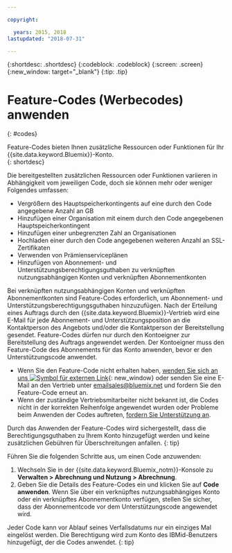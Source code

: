 ```yaml
---

copyright:

  years: 2015, 2018
lastupdated: "2018-07-31"

---
```


{:shortdesc: .shortdesc}
{:codeblock: .codeblock}
{:screen: .screen}
{:new_window: target="_blank"}
{:tip: .tip}

# Feature-Codes (Werbecodes) anwenden
{: #codes}

Feature-Codes bieten Ihnen zusätzliche Ressourcen oder Funktionen für Ihr {{site.data.keyword.Bluemix}}-Konto.  
{: shortdesc}

Die bereitgestellten zusätzlichen Ressourcen oder Funktionen variieren in Abhängigkeit vom jeweiligen Code, doch sie können mehr oder weniger Folgendes umfassen:

  * Vergrößern des Hauptspeicherkontingents auf eine durch den Code angegebene Anzahl an GB
  * Hinzufügen einer Organisation mit einem durch den Code angegebenen Hauptspeicherkontingent
  * Hinzufügen einer unbegrenzten Zahl an Organisationen
  * Hochladen einer durch den Code angegebenen weiteren Anzahl an SSL-Zertifikaten
  * Verwenden von Prämienserviceplänen
  * Hinzufügen von Abonnement- und Unterstützungsberechtigungsguthaben zu verknüpften nutzungsabhängigen Konten und verknüpften Abonnementkonten

Bei verknüpften nutzungsabhängigen Konten und verknüpften Abonnementkonten sind Feature-Codes erforderlich, um Abonnement- und Unterstützungsberechtigungsguthaben hinzuzufügen. Nach der Erteilung eines Auftrags durch den {{site.data.keyword.Bluemix}}-Vertrieb wird eine E-Mail für jede Abonnement- und Unterstützungsposition an die Kontaktperson des Angebots und/oder die Kontaktperson der Bereitstellung gesendet. Feature-Codes dürfen nur durch den Kontoeigner zur Bereitstellung des Auftrags angewendet werden. Der Kontoeigner muss den Feature-Code des Abonnements für das Konto anwenden, bevor er den Unterstützungscode anwendet.

  * Wenn Sie den Feature-Code nicht erhalten haben, [wenden Sie sich an uns ![Symbol für externen Link](../icons/launch-glyph.svg "Symbol für externen Link")](https://www.ibm.com/cloud-computing/bluemix/contact-us){: new_window} oder senden Sie eine E-Mail an den Vertrieb unter emailsales@bluemix.net und fordern Sie den Feature-Code erneut an.
  * Wenn der zuständige Vertriebsmitarbeiter nicht bekannt ist, die Codes nicht in der korrekten Reihenfolge angewendet wurden oder Probleme beim Anwenden der Codes auftreten, [fordern Sie Unterstützung an](/docs/get-support/howtogetsupport.html). 

Durch das Anwenden der Feature-Codes wird sichergestellt, dass die Berechtigungsguthaben zu Ihrem Konto hinzugefügt werden und keine zusätzlichen Gebühren für Überschreitungen anfallen.
{: tip}

Führen Sie die folgenden Schritte aus, um einen Code anzuwenden:

1. Wechseln Sie in der {{site.data.keyword.Bluemix_notm}}-Konsole zu **Verwalten > Abrechnung und Nutzung > Abrechnung**.
2. Geben Sie die Details des Feature-Codes ein und klicken Sie auf **Code anwenden**. Wenn Sie über ein verknüpftes nutzungsabhängiges Konto oder ein verknüpftes Abonnementkonto verfügen, stellen Sie sicher, dass der Abonnementcode vor dem Unterstützungscode angewendet wird.

Jeder Code kann vor Ablauf seines Verfallsdatums nur ein einziges Mal eingelöst werden. Die Berechtigung wird zum Konto des IBMid-Benutzers hinzugefügt, der die Codes anwendet.
{: tip}
